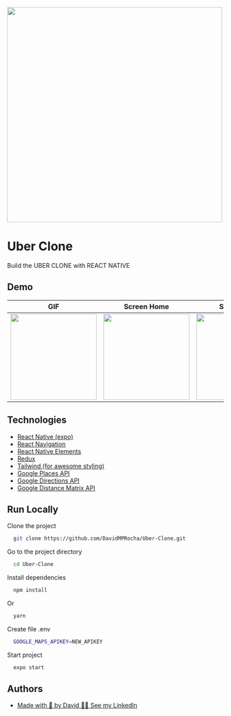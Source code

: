 <img src="https://user-images.githubusercontent.com/33318630/180867350-a22601db-d689-41cb-9629-942eea48445f.png" width="500" />



# Uber Clone

Build the UBER CLONE with REACT NATIVE


## Demo

GIF           |  Screen Home          |  Screen Map          |  Ride Options
:-------------------------:|:-------------------------:|:-------------------------:|:-------------------------:
<img src="https://user-images.githubusercontent.com/33318630/180883637-ed6a5eb7-b6df-4084-94f5-024b8165f547.gif" width="200" /> | <img src="https://user-images.githubusercontent.com/33318630/180884037-12f14e80-0364-4088-8ef2-a2f3a7cc09d1.png" width="200" /> |  <img src="https://user-images.githubusercontent.com/33318630/180884024-2af610c8-4ae4-463d-856d-6937756e51fc.png" width="200" /> | <img src="https://user-images.githubusercontent.com/33318630/180884066-76674afc-a06f-41f0-bf19-b68d046f2465.png" width="200" />

## Technologies

 - [React Native (expo)](https://reactnative.dev)
 - [React Navigation](https://reactnavigation.org/)
 - [React Native Elements](https://reactnativeelements.com/)
 - [Redux](https://redux.js.org/)
 - [Tailwind (for awesome styling)](https://www.npmjs.com/package/twrnc)
 - [Google Places API](https://developers.google.com/maps/documentation/places/web-service)
 - [Google Directions API](https://developers.google.com/maps/documentation/directions)
 - [Google Distance Matrix API](https://developers.google.com/maps/documentation/distance-matrix)


## Run Locally

Clone the project

```bash
  git clone https://github.com/DavidMPRocha/Uber-Clone.git
```

Go to the project directory

```bash
  cd Uber-Clone
```

Install dependencies

```bash
  npm install
```
Or
```bash
  yarn
```

Create file .env
```bash
  GOOGLE_MAPS_APIKEY=NEW_APIKEY
```

Start project

```bash
  expo start
```


## Authors

- [Made with 💜 by David 👋🏼 See my LinkedIn](https://www.linkedin.com/in/davidmprocha)

